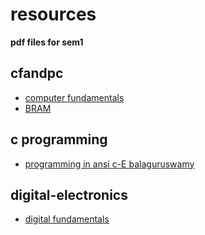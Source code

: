 # resources

**pdf files for sem1**

## cfandpc
- [computer fundamentals]()
- [BRAM]()

## c programming
- [programming in ansi c-E balaguruswamy]()


## digital-electronics

- [digital fundamentals]()
